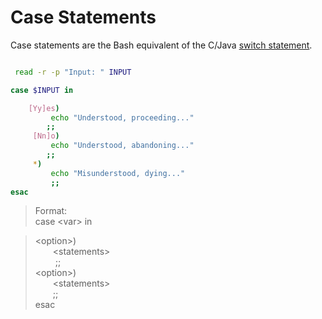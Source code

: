 # Case Statements
Case statements are the Bash equivalent of the C/Java [switch statement](https://www.geeksforgeeks.org/switch-statement-cc/). <br />
```bash

 read -r -p "Input: " INPUT

case $INPUT in

    [Yy]es)
         echo "Understood, proceeding..."
        ;;
     [Nn]o)
         echo "Understood, abandoning..."
        ;;
     *)
         echo "Misunderstood, dying..."
         ;;
esac
```
> Format: <br />
> case \<var\> in <br />

> \<option\>) <br />
>   \<statements\> <br />
>      ;; <br />
> \<option\>) <br />
>  \<statements\> <br />
>   ;; <br />
> esac <br />
